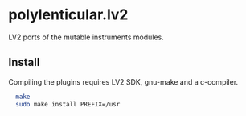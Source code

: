 polylenticular.lv2
==============

LV2 ports of the mutable instruments modules.

Install
-------

Compiling the plugins requires LV2 SDK, gnu-make and a c-compiler.

```bash
  make
  sudo make install PREFIX=/usr
```
